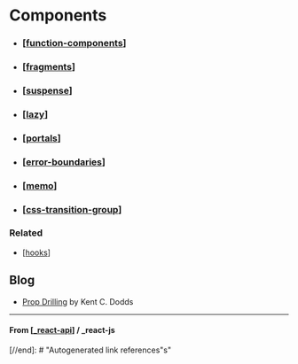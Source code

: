 # Components

- ### [[function-components]]

- ### [[fragments]]
- ### [[suspense]]
- ### [[lazy]]
- ### [[portals]]
- ### [[error-boundaries]]
- ### [[memo]]
- ### [[css-transition-group]]

### Related

- [[hooks]]

## Blog

- [Prop Drilling](https://kentcdodds.com/blog/prop-drilling) by Kent C. Dodds

---

#### **From** [[_react-api]] / \_react-js

[//begin]: # "Autogenerated link references for markdown compatibility"
[function-components]: function-components "Function Components"
[fragments]: fragments "Fragments"
[suspense]: suspense "Suspense"
[lazy]: lazy "Lazy"
[portals]: ../portals "Portals"
[error-boundaries]: ../error-boundaries "Error Boundaries"
[memo]: memo "Memo"
[css-transition-group]: ../../animation-libs/css-transition-group "CSS Transition Group"
[hooks]: ../hooks/hooks "React Hooks"
[_react-api]: ../_react-api "React API"
[//end]: # "Autogenerated link references"s"
